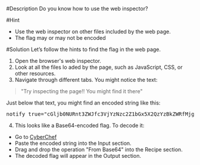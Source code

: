 #Description
Do you know how to use the web inspector?

#Hint
 - Use the web inspector on other files included by the web page. 
 - The flag may or may not be encoded

#Solution
Let’s follow the hints to find the flag in the web page.
1. Open the browser's web inspector.
2. Look at all the files lo aded by the page, such as JavaScript, CSS, or other resources.
3. Navigate through different tabs. You might notice the text:
> "Try inspecting the page!! You might find it there"

Just below that text, you might find an encoded string like this:
<pre>notify_true="cGljb0NURnt3ZWJfc3VjYzNzc2Z1bGx5X2QzYzBkZWRfMjgzZTYyZmV9"</pre>

4. This looks like a Base64-encoded flag. To decode it:
- Go to [CyberChef](https://gchq.github.io/CyberChef/)
- Paste the encoded string into the Input section.
- Drag and drop the operation "From Base64" into the Recipe section.
- The decoded flag will appear in the Output section.